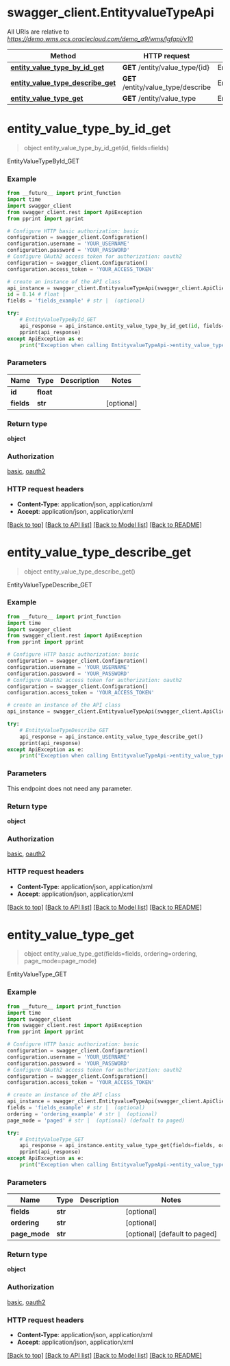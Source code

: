 # swagger_client.EntityvalueTypeApi

All URIs are relative to *https://demo.wms.ocs.oraclecloud.com/demo_a9/wms/lgfapi/v10*

Method | HTTP request | Description
------------- | ------------- | -------------
[**entity_value_type_by_id_get**](EntityvalueTypeApi.md#entity_value_type_by_id_get) | **GET** /entity/value_type/{id} | EntityValueTypeById_GET
[**entity_value_type_describe_get**](EntityvalueTypeApi.md#entity_value_type_describe_get) | **GET** /entity/value_type/describe | EntityValueTypeDescribe_GET
[**entity_value_type_get**](EntityvalueTypeApi.md#entity_value_type_get) | **GET** /entity/value_type | EntityValueType_GET


# **entity_value_type_by_id_get**
> object entity_value_type_by_id_get(id, fields=fields)

EntityValueTypeById_GET



### Example
```python
from __future__ import print_function
import time
import swagger_client
from swagger_client.rest import ApiException
from pprint import pprint

# Configure HTTP basic authorization: basic
configuration = swagger_client.Configuration()
configuration.username = 'YOUR_USERNAME'
configuration.password = 'YOUR_PASSWORD'
# Configure OAuth2 access token for authorization: oauth2
configuration = swagger_client.Configuration()
configuration.access_token = 'YOUR_ACCESS_TOKEN'

# create an instance of the API class
api_instance = swagger_client.EntityvalueTypeApi(swagger_client.ApiClient(configuration))
id = 8.14 # float | 
fields = 'fields_example' # str |  (optional)

try:
    # EntityValueTypeById_GET
    api_response = api_instance.entity_value_type_by_id_get(id, fields=fields)
    pprint(api_response)
except ApiException as e:
    print("Exception when calling EntityvalueTypeApi->entity_value_type_by_id_get: %s\n" % e)
```

### Parameters

Name | Type | Description  | Notes
------------- | ------------- | ------------- | -------------
 **id** | **float**|  | 
 **fields** | **str**|  | [optional] 

### Return type

**object**

### Authorization

[basic](../README.md#basic), [oauth2](../README.md#oauth2)

### HTTP request headers

 - **Content-Type**: application/json, application/xml
 - **Accept**: application/json, application/xml

[[Back to top]](#) [[Back to API list]](../README.md#documentation-for-api-endpoints) [[Back to Model list]](../README.md#documentation-for-models) [[Back to README]](../README.md)

# **entity_value_type_describe_get**
> object entity_value_type_describe_get()

EntityValueTypeDescribe_GET



### Example
```python
from __future__ import print_function
import time
import swagger_client
from swagger_client.rest import ApiException
from pprint import pprint

# Configure HTTP basic authorization: basic
configuration = swagger_client.Configuration()
configuration.username = 'YOUR_USERNAME'
configuration.password = 'YOUR_PASSWORD'
# Configure OAuth2 access token for authorization: oauth2
configuration = swagger_client.Configuration()
configuration.access_token = 'YOUR_ACCESS_TOKEN'

# create an instance of the API class
api_instance = swagger_client.EntityvalueTypeApi(swagger_client.ApiClient(configuration))

try:
    # EntityValueTypeDescribe_GET
    api_response = api_instance.entity_value_type_describe_get()
    pprint(api_response)
except ApiException as e:
    print("Exception when calling EntityvalueTypeApi->entity_value_type_describe_get: %s\n" % e)
```

### Parameters
This endpoint does not need any parameter.

### Return type

**object**

### Authorization

[basic](../README.md#basic), [oauth2](../README.md#oauth2)

### HTTP request headers

 - **Content-Type**: application/json, application/xml
 - **Accept**: application/json, application/xml

[[Back to top]](#) [[Back to API list]](../README.md#documentation-for-api-endpoints) [[Back to Model list]](../README.md#documentation-for-models) [[Back to README]](../README.md)

# **entity_value_type_get**
> object entity_value_type_get(fields=fields, ordering=ordering, page_mode=page_mode)

EntityValueType_GET



### Example
```python
from __future__ import print_function
import time
import swagger_client
from swagger_client.rest import ApiException
from pprint import pprint

# Configure HTTP basic authorization: basic
configuration = swagger_client.Configuration()
configuration.username = 'YOUR_USERNAME'
configuration.password = 'YOUR_PASSWORD'
# Configure OAuth2 access token for authorization: oauth2
configuration = swagger_client.Configuration()
configuration.access_token = 'YOUR_ACCESS_TOKEN'

# create an instance of the API class
api_instance = swagger_client.EntityvalueTypeApi(swagger_client.ApiClient(configuration))
fields = 'fields_example' # str |  (optional)
ordering = 'ordering_example' # str |  (optional)
page_mode = 'paged' # str |  (optional) (default to paged)

try:
    # EntityValueType_GET
    api_response = api_instance.entity_value_type_get(fields=fields, ordering=ordering, page_mode=page_mode)
    pprint(api_response)
except ApiException as e:
    print("Exception when calling EntityvalueTypeApi->entity_value_type_get: %s\n" % e)
```

### Parameters

Name | Type | Description  | Notes
------------- | ------------- | ------------- | -------------
 **fields** | **str**|  | [optional] 
 **ordering** | **str**|  | [optional] 
 **page_mode** | **str**|  | [optional] [default to paged]

### Return type

**object**

### Authorization

[basic](../README.md#basic), [oauth2](../README.md#oauth2)

### HTTP request headers

 - **Content-Type**: application/json, application/xml
 - **Accept**: application/json, application/xml

[[Back to top]](#) [[Back to API list]](../README.md#documentation-for-api-endpoints) [[Back to Model list]](../README.md#documentation-for-models) [[Back to README]](../README.md)

